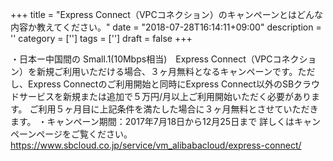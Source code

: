 +++
title = "Express Connect（VPCコネクション）のキャンペーンとはどんな内容か教えてください。"
date = "2018-07-28T16:14:11+09:00"
description = ''
category = ['']
tags = ['']
draft = false
+++

・日本ー中国間の Small.1(10Mbps相当)　Express Connect（VPCコネクション）を新規ご利用いただける場合、３ヶ月無料となるキャンペーンです。ただし、Express Connectのご利用開始と同時にExpress Connect以外のSBクラウドサービスを新規または追加で５万円/月以上ご利用開始いただく必要があります。
ご利用５ヶ月目に上記条件を満たした場合に３ヶ月無料とさせていただきます。
・キャンペーン期間：2017年7月18日から12月25日まで
詳しくはキャンペーンページをご覧ください。
https://www.sbcloud.co.jp/service/vm_alibabacloud/express-connect/

